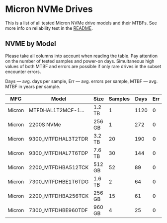 Micron NVMe Drives
==================

This is a list of all tested Micron NVMe drive models and their MTBFs. See more
info on reliability test in the [README](https://github.com/linuxhw/EnterpriseDrive).

NVME by Model
------------

Please take all columns into account when reading the table. Pay attention on the
number of tested samples and power-on days. Simultaneous high values of both MTBF
and errors are possible if only rare drives in the subset encounter errors.

Days — avg. days per sample,
Err  — avg. errors per sample,
MTBF — avg. MTBF in years per sample.

| MFG       | Model              | Size   | Samples | Days  | Err   | MTBF   |
|-----------|--------------------|--------|---------|-------|-------|--------|
| Micron    | MTFDHAL1T2MCF-1... | 1.2 TB | 1       | 1120  | 0     | 3.07   |
| Micron    | 2200S NVMe         | 256 GB | 1       | 272   | 0     | 0.75   |
| Micron    | 9300_MTFDHAL3T2TDR | 3.2 TB | 20      | 190   | 0     | 0.52   |
| Micron    | 9300_MTFDHAL7T6TDP | 7.6 TB | 30      | 144   | 0     | 0.40   |
| Micron    | 2200_MTFDHBA512TCK | 512 GB | 52      | 89    | 0     | 0.24   |
| Micron    | 7300_MTFDHBE1T6TDG | 1.6 TB | 2       | 64    | 0     | 0.18   |
| Micron    | 2200_MTFDHBA256TCK | 256 GB | 15      | 61    | 0     | 0.17   |
| Micron    | 7300_MTFDHBE960TDF | 960 GB | 4       | 25    | 0     | 0.07   |
